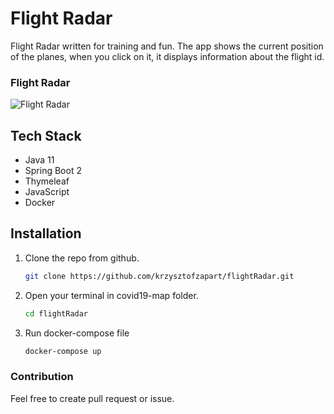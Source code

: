 # Flight Radar

Flight Radar written for training and fun. The app shows the current position of the planes, when you click on it, it displays information about the flight id.

### Flight Radar
![Flight Radar](flightradar.png?raw=true "Title")

## Tech Stack

- Java 11
- Spring Boot 2
- Thymeleaf
- JavaScript
- Docker

## Installation

1. Clone the repo from github.
   ```sh
   git clone https://github.com/krzysztofzapart/flightRadar.git
   ```
2. Open your terminal in covid19-map folder.

   ```sh
   cd flightRadar
   ```
3. Run docker-compose file

   ```sh
   docker-compose up
   ```

### Contribution

Feel free to create pull request or issue.

